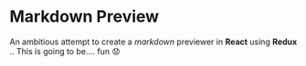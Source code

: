 Markdown Preview
===

An ambitious attempt to create a *markdown* previewer in **React** using
**Redux** .. This is going to be.... fun :worried:
